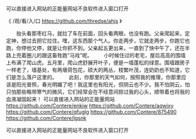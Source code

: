 
可以直接进入网站的正能量网站不良软件进入窗口打开




《 /观/看/入/口 https://github.com/thredse/ahjs 》




　　抬头看那枣红马，就拉了车在前面，回头看两眼，也没有跑。父亲爬起来，定定神，想过去把它拉住。嘿，这东西那个气人。你走两步，它就走两步，你跑它也跑，你停他又停，就是让你抓不到。父亲起五更出来，一直到了快中午了，还在半路上兜着圈儿的跟这畜牲跑“马戏”呢。
　　小时候住过的老宅，屋后高高的围墙上布满了爬山虎。五月里，爬山虎舒展开叶子，便是一墙蓬松的绿意。围墙跟房子一样老了，墙基处，有两墩荷包花，硕大的两丛，枝繁叶茂，连奶奶也不知道，它们是怎么落户这里的。
　　此刻，你那里的天气如何，按照我的推理，你那里应该是阳光普照，春光明媚了吧！我这里也有阳光，但阴云也不少。我不怕阴云，怕只怕那些略带寒气的微风，它们经常会在不经意间掠过我的心头，顺带着也将我的血液凝固起来！
可以直接进入网站的正能量网站
https://github.com/Contere/enkiw
https://github.com/Contere/aqwixy
https://github.com/Contere/qfuglg
https://github.com/Contere/875490
https://github.com/Contere/lgsnk





可以直接进入网站的正能量网站不良软件进入窗口打开
